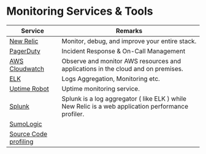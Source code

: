 
# Monitoring Services & Tools

| Service                                                                                                                                 | Remarks                                                                                            |
|-----------------------------------------------------------------------------------------------------------------------------------------|----------------------------------------------------------------------------------------------------|
| [New Relic](NewRelic.md)                                                                                                                | Monitor, debug, and improve your entire stack.                                                     |
| [PagerDuty](IncidentResponse/PagerDuty.md)                                                                                              | Incident Response & On-Call Management                                                             |
| [AWS Cloudwatch](../../2_AWSComponents/8_MonitoringServices/AmazonCloudWatch.md)                                                        | Observe and monitor AWS resources and applications in the cloud and on premises.                   |
| [ELK](ELK.md)                                                                                                                           | Logs Aggregation, Monitoring etc.                                                                  |
| [Uptime Robot](https://uptimerobot.com/)                                                                                                | Uptime monitoring service.                                                                         |
| [Splunk](https://www.quora.com/How-does-New-Relic-and-Splunk-compare-or-differ-Is-there-functionality-that-is-similar-in-both-products) | Splunk is a log aggregator ( like ELK ) while New Relic is a web application performance profiler. |
| [SumoLogic](https://www.sumologic.com/)                                                                                                 |                                                                                                    |
| [Source Code profiling](https://aws.amazon.com/codeguru/)                                                                               |                                                                                                    |
